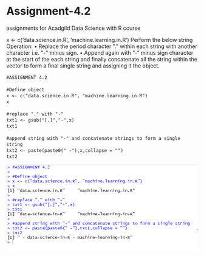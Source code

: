 # Assignment-4.2
assignments for Acadgild Data Science with R course

x <- c(‘data.science.in.R’, ‘machine.learning.in.R’)
Perform the below string Operation:
• Replace the period character "." within each string with another character i.e. "-" minus sign.
• Append again with “-“ minus sign character at the start of the each string and finally concatenate all the
string within the vector to form a final single string and assigning it the object.

    #ASSIGNMENT 4.2

    #Define object
    x <- c("data.science.in.R", "machine.learning.in.R")
    x

    #replace "." with "-"
    txt1 <- gsub("[.]","-",x)
    txt1

    #append string with "-" and concatenate strings to form a single string
    txt2 <- paste(paste0(" -"),x,collapse = "")
    txt2
    
 ![](assignment%204.2.PNG)
